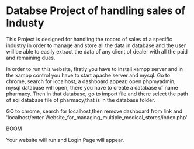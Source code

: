 # Databse Project of handling sales of Industy

This Project is designed for handling the rocord of sales of a specific industry in order to manage and store all the data in database and the user will be able to easily extract the data of any client of dealer with all the paid and remaining dues.


In order to run this website, firstly you have to install xampp server and in the xampp control you have to start apache server and mysql. Go to chrome, search for localhost, a dashboard appear, open phpmyadmin, mysql database will open, there you have to create a database of name pharmacy. Then in that database, go to import file and there select the path of sql database file of pharmacy,that is in the database folder.

GO to chrome, search for localhost,then remove dashboard from link and 'localhost/enter Website_for_managing_multiple_medical_stores/index.php'

BOOM

Your website will run and Login Page will appear.
